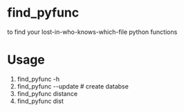 # find_pyfunc
to find your lost-in-who-knows-which-file python functions

# Usage
1. find_pyfunc -h
2. find_pyfunc --update # create databse
3. find_pyfunc distance
4. find_pyfunc dist
